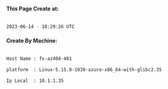 
   
#### This Page Create at:

```bash

2023-06-14 - 18:29:26 UTC

```

#### Create By Machine:

```bash

Host Name : fv-az404-481

platform  : Linux-5.15.0-1038-azure-x86_64-with-glibc2.35

Ip Local  : 10.1.1.35

```

